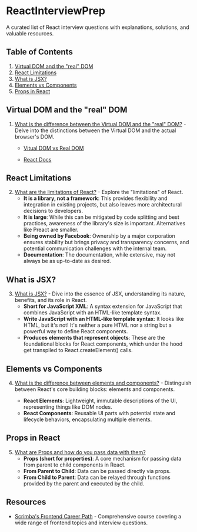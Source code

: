 # ReactInterviewPrep

A curated list of React interview questions with explanations, solutions, and valuable resources.

## Table of Contents

1. [Virtual DOM and the "real" DOM](#virtual-dom-and-the-real-dom)
2. [React Limitations](#react-limitations)
3. [What is JSX?](#what-is-jsx)
4. [Elements vs Components](#elements-vs-components)
5. [Props in React](#props-in-react)

## Virtual DOM and the "real" DOM

1. [What is the difference between the Virtual DOM and the "real" DOM?](./VirtualVsRealDOM.jsx) - Delve into the distinctions between the Virtual DOM and the actual browser's DOM.

   - [Vitual DOM vs Real DOM](images/VirtualDOM.png)

   - [React Docs](https://legacy.reactjs.org/docs/faq-internals.html#what-is-the-virtual-dom)

## React Limitations

2. [What are the limitations of React?](./ReactLimitations.jsx) - Explore the "limitations" of React.
    - **It is a library, not a framework**: This provides flexibility and integration in existing projects, but also leaves more architectural decisions to developers.
    - **It is large**: While this can be mitigated by code splitting and best practices, awareness of the library's size is important. Alternatives like Preact are smaller.
    - **Being owned by Facebook**: Ownership by a major corporation ensures stability but brings privacy and transparency concerns, and potential communication challenges with the internal team.
    - **Documentation**: The documentation, while extensive, may not always be as up-to-date as desired.

## What is JSX?

3. [What is JSX?](./JSX.jsx) - Dive into the essence of JSX, understanding its nature, benefits, and its role in React.
    - **Short for JavaScript XML**: A syntax extension for JavaScript that combines JavaScript with an HTML-like template syntax.
    - **Write JavaScript with an HTML-like template syntax**: It looks like HTML, but it's not! It's neither a pure HTML nor a string but a powerful way to define React components.
    - **Produces elements that represent objects**: These are the foundational blocks for React components, which under the hood get transpiled to React.createElement() calls.

## Elements vs Components

4. [What is the difference between elements and components?](./ElementsVsComponents.jsx) - Distinguish between React's core building blocks: elements and components.

    - **React Elements**: Lightweight, immutable descriptions of the UI, representing things like DOM nodes.
    - **React Components**: Reusable UI parts with potential state and lifecycle behaviors, encapsulating multiple elements.

## Props in React

5. [What are Props and how do you pass data with them?](./Props.jsx)
   - **Props (short for properties)**: A core mechanism for passing data from parent to child components in React.
   - **From Parent to Child**: Data can be passed directly via props.
   - **From Child to Parent**: Data can be relayed through functions provided by the parent and executed by the child.

## Resources

- [Scrimba's Frontend Career Path](https://scrimba.com/playlist/pMvNwAD) - Comprehensive course covering a wide range of frontend topics and interview questions.
